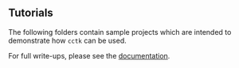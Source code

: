 ## Tutorials

The following folders contain sample projects which are intended to demonstrate how `cctk` can be used. 

For full write-ups, please see the [documentation](https://cctk.readthedocs.io/en/latest/tutorials.html). 
